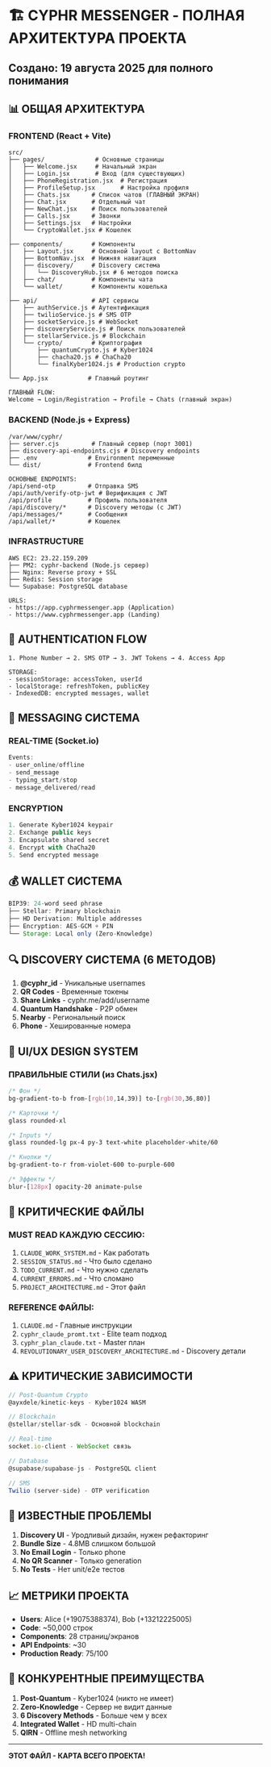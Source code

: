 # 🏗️ CYPHR MESSENGER - ПОЛНАЯ АРХИТЕКТУРА ПРОЕКТА
## Создано: 19 августа 2025 для полного понимания

## 📊 ОБЩАЯ АРХИТЕКТУРА

### **FRONTEND (React + Vite)**
```
src/
├── pages/              # Основные страницы
│   ├── Welcome.jsx     # Начальный экран
│   ├── Login.jsx       # Вход (для существующих)
│   ├── PhoneRegistration.jsx  # Регистрация
│   ├── ProfileSetup.jsx       # Настройка профиля
│   ├── Chats.jsx      # Список чатов (ГЛАВНЫЙ ЭКРАН)
│   ├── Chat.jsx       # Отдельный чат
│   ├── NewChat.jsx    # Поиск пользователей
│   ├── Calls.jsx      # Звонки
│   ├── Settings.jsx   # Настройки
│   └── CryptoWallet.jsx # Кошелек
│
├── components/        # Компоненты
│   ├── Layout.jsx     # Основной layout с BottomNav
│   ├── BottomNav.jsx  # Нижняя навигация
│   ├── discovery/     # Discovery система
│   │   └── DiscoveryHub.jsx # 6 методов поиска
│   ├── chat/          # Компоненты чата
│   └── wallet/        # Компоненты кошелька
│
├── api/               # API сервисы
│   ├── authService.js # Аутентификация
│   ├── twilioService.js # SMS OTP
│   ├── socketService.js # WebSocket
│   ├── discoveryService.js # Поиск пользователей
│   ├── stellarService.js # Blockchain
│   └── crypto/        # Криптография
│       ├── quantumCrypto.js # Kyber1024
│       ├── chacha20.js # ChaCha20
│       └── finalKyber1024.js # Production crypto
│
└── App.jsx           # Главный роутинг

ГЛАВНЫЙ FLOW:
Welcome → Login/Registration → Profile → Chats (главный экран)
```

### **BACKEND (Node.js + Express)**
```
/var/www/cyphr/
├── server.cjs         # Главный сервер (порт 3001)
├── discovery-api-endpoints.cjs # Discovery endpoints
├── .env              # Environment переменные
└── dist/             # Frontend билд

ОСНОВНЫЕ ENDPOINTS:
/api/send-otp         # Отправка SMS
/api/auth/verify-otp-jwt # Верификация с JWT
/api/profile          # Профиль пользователя
/api/discovery/*      # Discovery методы (с JWT)
/api/messages/*       # Сообщения
/api/wallet/*         # Кошелек
```

### **INFRASTRUCTURE**
```
AWS EC2: 23.22.159.209
├── PM2: cyphr-backend (Node.js сервер)
├── Nginx: Reverse proxy + SSL
├── Redis: Session storage
└── Supabase: PostgreSQL database

URLS:
- https://app.cyphrmessenger.app (Application)
- https://www.cyphrmessenger.app (Landing)
```

## 🔐 AUTHENTICATION FLOW

```mermaid
1. Phone Number → 2. SMS OTP → 3. JWT Tokens → 4. Access App

STORAGE:
- sessionStorage: accessToken, userId
- localStorage: refreshToken, publicKey
- IndexedDB: encrypted messages, wallet
```

## 💬 MESSAGING СИСТЕМА

### **REAL-TIME (Socket.io)**
```javascript
Events:
- user_online/offline
- send_message
- typing_start/stop
- message_delivered/read
```

### **ENCRYPTION**
```javascript
1. Generate Kyber1024 keypair
2. Exchange public keys
3. Encapsulate shared secret
4. Encrypt with ChaCha20
5. Send encrypted message
```

## 💰 WALLET СИСТЕМА

```javascript
BIP39: 24-word seed phrase
├── Stellar: Primary blockchain
├── HD Derivation: Multiple addresses
├── Encryption: AES-GCM + PIN
└── Storage: Local only (Zero-Knowledge)
```

## 🔍 DISCOVERY СИСТЕМА (6 МЕТОДОВ)

1. **@cyphr_id** - Уникальные usernames
2. **QR Codes** - Временные токены
3. **Share Links** - cyphr.me/add/username
4. **Quantum Handshake** - P2P обмен
5. **Nearby** - Региональный поиск
6. **Phone** - Хешированные номера

## 🎨 UI/UX DESIGN SYSTEM

### **ПРАВИЛЬНЫЕ СТИЛИ (из Chats.jsx)**
```css
/* Фон */
bg-gradient-to-b from-[rgb(10,14,39)] to-[rgb(30,36,80)]

/* Карточки */
glass rounded-xl

/* Inputs */
glass rounded-lg px-4 py-3 text-white placeholder-white/60

/* Кнопки */
bg-gradient-to-r from-violet-600 to-purple-600

/* Эффекты */
blur-[128px] opacity-20 animate-pulse
```

## 📁 КРИТИЧЕСКИЕ ФАЙЛЫ

### **MUST READ КАЖДУЮ СЕССИЮ:**
1. `CLAUDE_WORK_SYSTEM.md` - Как работать
2. `SESSION_STATUS.md` - Что было сделано
3. `TODO_CURRENT.md` - Что нужно сделать
4. `CURRENT_ERRORS.md` - Что сломано
5. `PROJECT_ARCHITECTURE.md` - Этот файл

### **REFERENCE ФАЙЛЫ:**
1. `CLAUDE.md` - Главные инструкции
2. `cyphr_claude_promt.txt` - Elite team подход
3. `cyphr_plan_claude.txt` - Master план
4. `REVOLUTIONARY_USER_DISCOVERY_ARCHITECTURE.md` - Discovery детали

## ⚠️ КРИТИЧЕСКИЕ ЗАВИСИМОСТИ

```javascript
// Post-Quantum Crypto
@ayxdele/kinetic-keys - Kyber1024 WASM

// Blockchain
@stellar/stellar-sdk - Основной blockchain

// Real-time
socket.io-client - WebSocket связь

// Database
@supabase/supabase-js - PostgreSQL client

// SMS
Twilio (server-side) - OTP verification
```

## 🚨 ИЗВЕСТНЫЕ ПРОБЛЕМЫ

1. **Discovery UI** - Уродливый дизайн, нужен рефакторинг
2. **Bundle Size** - 4.8MB слишком большой
3. **No Email Login** - Только phone
4. **No QR Scanner** - Только generation
5. **No Tests** - Нет unit/e2e тестов

## 📈 МЕТРИКИ ПРОЕКТА

- **Users**: Alice (+19075388374), Bob (+13212225005)
- **Code**: ~50,000 строк
- **Components**: 28 страниц/экранов
- **API Endpoints**: ~30
- **Production Ready**: 75/100

## 🎯 КОНКУРЕНТНЫЕ ПРЕИМУЩЕСТВА

1. **Post-Quantum** - Kyber1024 (никто не имеет)
2. **Zero-Knowledge** - Сервер не видит данные
3. **6 Discovery Methods** - Больше чем у всех
4. **Integrated Wallet** - HD multi-chain
5. **QIRN** - Offline mesh networking

---

**ЭТОТ ФАЙЛ - КАРТА ВСЕГО ПРОЕКТА!**